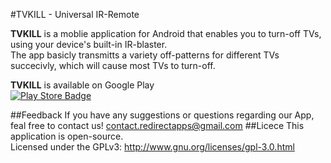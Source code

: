 #TVKILL - Universal IR-Remote

**TVKILL** is a moblie application for Android that enables you to turn-off TVs, using your device's built-in IR-blaster.  
The app basicly transmitts a variety off-patterns for different TVs succecivly, which will cause most TVs to turn-off.

**TVKILL** is available on Google Play  
[![Play Store Badge](https://developer.android.com/images/brand/en_generic_rgb_wo_60.png)](https://play.google.com/store/apps/details?id=com.redirectapps.tvkill)

##Feedback
If you have any suggestions or questions regarding our App, feal free to contact us!
contact.redirectapps@gmail.com
##Licece
This application is open-source.  
Licensed under the GPLv3: http://www.gnu.org/licenses/gpl-3.0.html
